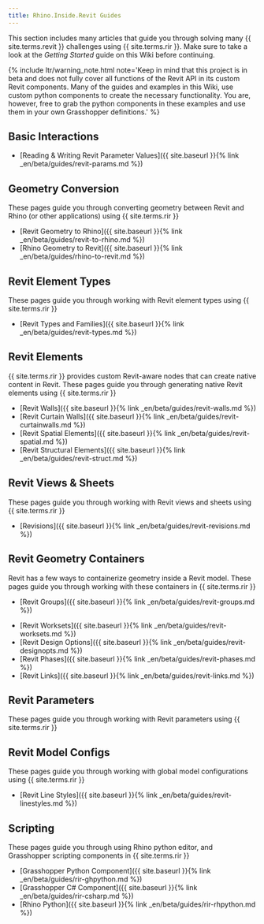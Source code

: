 ```yaml
---
title: Rhino.Inside.Revit Guides
---
```


This section includes many articles that guide you through solving many {{ site.terms.revit }} challenges using {{ site.terms.rir }}. Make sure to take a look at the *Getting Started* guide on this Wiki before continuing.

{% include ltr/warning_note.html note='Keep in mind that this project is in beta and does not fully cover all functions of the Revit API in its custom Revit components. Many of the guides and examples in this Wiki, use custom python components to create the necessary functionality. You are, however, free to grab the python components in these examples and use them in your own Grasshopper definitions.' %}

<!-- 10 -->
## Basic Interactions

- [Reading & Writing Revit Parameter Values]({{ site.baseurl }}{% link _en/beta/guides/revit-params.md %})

<!-- 20 -->
## Geometry Conversion

These pages guide you through converting geometry between Revit and Rhino (or other applications) using {{ site.terms.rir }}
- [Revit Geometry to Rhino]({{ site.baseurl }}{% link _en/beta/guides/revit-to-rhino.md %})
- [Rhino Geometry to Revit]({{ site.baseurl }}{% link _en/beta/guides/rhino-to-revit.md %})

<!-- 30 -->
## Revit Element Types
These pages guide you through working with Revit element types using {{ site.terms.rir }}

- [Revit Types and Families]({{ site.baseurl }}{% link _en/beta/guides/revit-types.md %})

<!-- 40 -->
## Revit Elements
{{ site.terms.rir }} provides custom Revit-aware nodes that can create native content in Revit. These pages guide you through generating native Revit elements using {{ site.terms.rir }}

- [Revit Walls]({{ site.baseurl }}{% link _en/beta/guides/revit-walls.md %})
- [Revit Curtain Walls]({{ site.baseurl }}{% link _en/beta/guides/revit-curtainwalls.md %})
- [Revit Spatial Elements]({{ site.baseurl }}{% link _en/beta/guides/revit-spatial.md %})
- [Revit Structural Elements]({{ site.baseurl }}{% link _en/beta/guides/revit-struct.md %})

<!-- 60 -->
## Revit Views & Sheets
These pages guide you through working with Revit views and sheets using {{ site.terms.rir }}

- [Revisions]({{ site.baseurl }}{% link _en/beta/guides/revit-revisions.md %})

<!-- 70 -->
## Revit Geometry Containers
Revit has a few ways to containerize geometry inside a Revit model. These pages guide you through working with these containers in {{ site.terms.rir }}

- [Revit Groups]({{ site.baseurl }}{% link _en/beta/guides/revit-groups.md %})
<!-- add Assemblies -->
- [Revit Worksets]({{ site.baseurl }}{% link _en/beta/guides/revit-worksets.md %})
- [Revit Design Options]({{ site.baseurl }}{% link _en/beta/guides/revit-designopts.md %})
- [Revit Phases]({{ site.baseurl }}{% link _en/beta/guides/revit-phases.md %})
- [Revit Links]({{ site.baseurl }}{% link _en/beta/guides/revit-links.md %})

<!-- 80 -->
## Revit Parameters
These pages guide you through working with Revit parameters using {{ site.terms.rir }}

<!-- 90 -->
## Revit Model Configs
These pages guide you through working with global model configurations using {{ site.terms.rir }}

- [Revit Line Styles]({{ site.baseurl }}{% link _en/beta/guides/revit-linestyles.md %})

## Scripting
<!-- 100 -->
These pages guide you through using Rhino python editor, and Grasshopper scripting components in {{ site.terms.rir }}

- [Grasshopper Python Component]({{ site.baseurl }}{% link _en/beta/guides/rir-ghpython.md %})
- [Grasshopper C# Component]({{ site.baseurl }}{% link _en/beta/guides/rir-csharp.md %})
- [Rhino Python]({{ site.baseurl }}{% link _en/beta/guides/rir-rhpython.md %})
